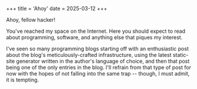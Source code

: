 +++ 
title = 'Ahoy'
date = 2025-03-12
+++ 
 
Ahoy, fellow hacker! 

You've reached my space on the Internet. Here you should expect to read about programming, software,
and anything else that piques my interest.

I've seen so many programming blogs starting off with an enthusiastic post about the blog's
meticulously-crafted infrastructure, using the latest static-site generator written in the author's
language of choice, and then that post being one of the only entries in the blog. I'll refrain from
that type of post for now with the hopes of not falling into the same trap -- though, I must admit,
it is tempting. 


